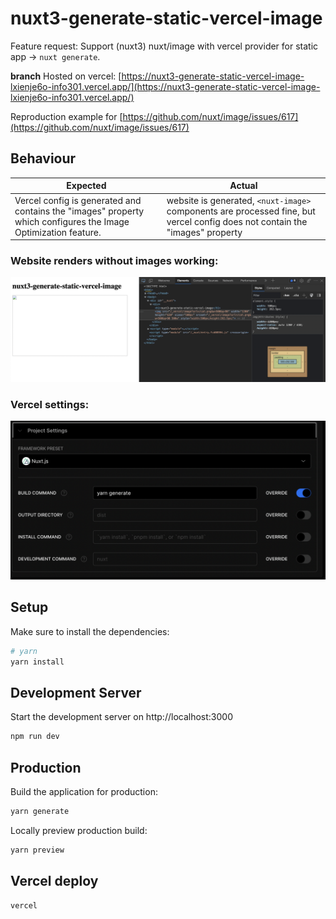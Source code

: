 # nuxt3-generate-static-vercel-image

Feature request: Support (nuxt3) nuxt/image with vercel provider for static app -> `nuxt generate`.

**branch** Hosted on vercel: [https://nuxt3-generate-static-vercel-image-lxienje6o-info301.vercel.app/](https://nuxt3-generate-static-vercel-image-lxienje6o-info301.vercel.app/)

Reproduction example for [https://github.com/nuxt/image/issues/617](https://github.com/nuxt/image/issues/617)

## Behaviour

| Expected                                                                                                       | Actual                                                                                                                       |
|----------------------------------------------------------------------------------------------------------------|------------------------------------------------------------------------------------------------------------------------------|
| Vercel config is generated and contains the "images" property which configures the Image Optimization feature. | website is generated, `<nuxt-image>` components are processed fine, but vercel config does not contain the "images" property |

### Website renders without images working:

![Website renders without images working](./doc/website-rendered-no-image.png)

###  Vercel settings:

![Website renders without images working](./doc/vercel-settings.png)

## Setup

Make sure to install the dependencies:

```bash
# yarn
yarn install
```

## Development Server

Start the development server on http://localhost:3000

```bash
npm run dev
```

## Production

Build the application for production:

```bash
yarn generate
```

Locally preview production build:

```bash
yarn preview
```

## Vercel deploy

```bash
vercel
```
